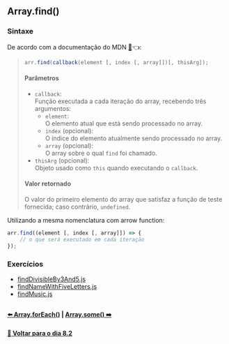 ## Array.find()

### Sintaxe
De acordo com a documentação do MDN [:page_facing_up:](https://developer.mozilla.org/pt-BR/docs/Web/JavaScript/Reference/Global_Objects/Array/find):point_left::
> ~~~javascript
> arr.find(callback(element [, index [, array]])[, thisArg]);
> ~~~
> #### Parâmetros
> - `callback`: <br>
> Função executada a cada iteração do array, recebendo três argumentos: 
> 	- `element`: <br>
> 	O elemento atual que está sendo processado no array.
> 	- `index` (opcional): <br>
> 	O índice do elemento atualmente sendo processado no array.
> 	- `array` (opcional): <br>
> 	O array sobre o qual `find` foi chamado.
> - `thisArg` (opcional): <br>
> Objeto usado como `this` quando executando o `callback`.
> #### Valor retornado
> O valor do primeiro elemento do array que satisfaz a função de teste fornecida; caso contrário, `undefined`.

Utilizando a mesma nomenclatura com arrow function:

~~~javascript
arr.find((element [, index [, array]]) => {
	// o que será executado em cada iteração
});
~~~

### Exercícios
- [findDivisibleBy3And5.js](../B-array-find/findDivisibleBy3And5.js)
- [findNameWithFiveLetters.js](../B-array-find/findNameWithFiveLetters.js)
- [findMusic.js](../B-array-find/findMusic.js)

##

#### [:arrow_left: Array.forEach()](./array-foreach.md#arrayforeach) | [Array.some() :arrow_right:](./array-some.md#arraysome)

#### [:date: Voltar para o dia 8.2](../README.md#82-javascript-es6---higher-order-functions---foreach-find-some-every-sort)
